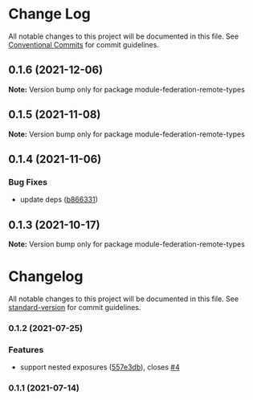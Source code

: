 # Change Log

All notable changes to this project will be documented in this file.
See [Conventional Commits](https://conventionalcommits.org) for commit guidelines.

## 0.1.6 (2021-12-06)

**Note:** Version bump only for package module-federation-remote-types





## 0.1.5 (2021-11-08)

**Note:** Version bump only for package module-federation-remote-types





## 0.1.4 (2021-11-06)


### Bug Fixes

* update deps ([b866331](https://github.com/ruanyl/dts-loader/commit/b86633115a01f051c64326976bae7760674a8293))





## 0.1.3 (2021-10-17)

**Note:** Version bump only for package module-federation-remote-types





# Changelog

All notable changes to this project will be documented in this file. See [standard-version](https://github.com/conventional-changelog/standard-version) for commit guidelines.

### 0.1.2 (2021-07-25)


### Features

* support nested exposures ([557e3db](https://github.com/ruanyl/dts-loader/commit/557e3db324d5c66d1e1ae7fb485272d2173db3dd)), closes [#4](https://github.com/ruanyl/dts-loader/issues/4)

### 0.1.1 (2021-07-14)
